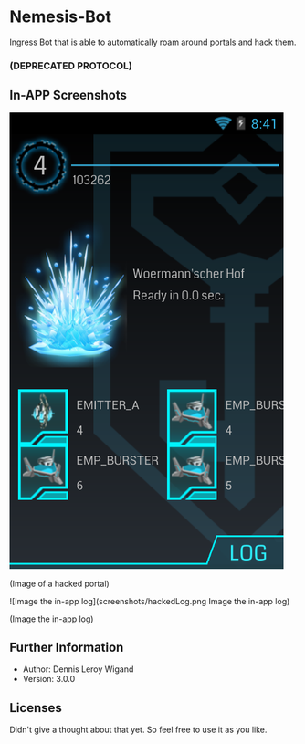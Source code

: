 # Nemesis-Bot

Ingress Bot that is able to automatically roam around portals and hack them.

### (DEPRECATED PROTOCOL)

## In-APP Screenshots

![Image of a hacked portal](screenshots/hackedPortal.png "Image of a hacked portal")

(Image of a hacked portal)

![Image the in-app log](screenshots/hackedLog.png Image the in-app log)

(Image the in-app log)

Further Information
-------------------

* Author: Dennis Leroy Wigand
* Version: 3.0.0

Licenses
--------

Didn't give a thought about that yet. So feel free to use it as you like.
